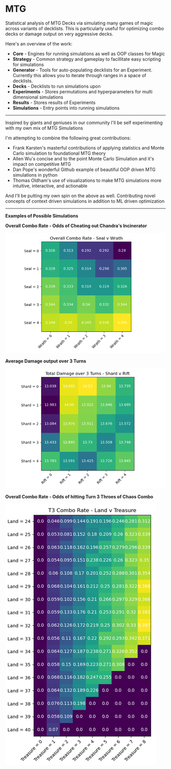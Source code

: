 # MTG

Statistical analysis of MTG Decks via simulating many games of magic across variants of decklists.  This is particularly useful for optimizing combo decks or damage output on very aggressive decks.  

Here's an overview of the work:
* **Core** - Engines for running simulations as well as OOP classes for Magic
* **Strategy** - Common strategy and gameplay to facillitate easy scripting for simulations
* **Generator** - Tools for auto-populating decklists for an Experiment.  Currently this allows you to iterate through ranges in a space of decklists.
* **Decks** - Decklists to run simulations upon
* **Experiments** - Stores permutations and hyperparameters for multi dimensional simulations
* **Results** - Stores results of Experiments
* **Simulations** - Entry points into running simulations
____

Inspired by giants and geniuses in our community I'll be self experimenting with my own mix of MTG Simulations

I'm attempting to combine the following great contributions:
* Frank Karsten's masterful contributions of applying statistics and Monte Carlo simulation to foundational MTG theory
* Allen Wu's concise and to the point Monte Carlo Simulation and it's impact on competitive MTG
* Dan Pope's wonderful Github example of beautiful OOP driven MTG simulations in python
* Thomas Oldham's use of visualizations to make MTG simulations more intuitive, interactive, and actionable

And I'll be putting my own spin on the above as well.  Contributing novel concepts of context driven simulations in
addition to ML driven optimization

----

**Examples of Possible Simulations**

**Overall Combo Rate - Odds of Cheating out Chandra's Incinerator**

![Overall Rate](Documentation/OverallRate.png)


**Average Damage output over 3 Turns**

![T2 Rate](Documentation/Damage%20Output_3%20Turns.png)

**Overall Combo Rate - Odds of hitting Turn 3 Throes of Chaos Combo**

![Throes Combo](Documentation/Throes%20Combo%20-%20Turn%203%20Rate.PNG)